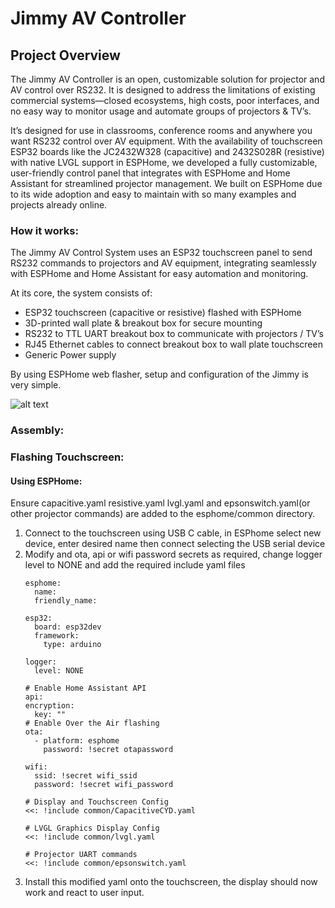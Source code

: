 Jimmy AV Controller
======
## Project Overview
The Jimmy AV Controller is an open, customizable solution for projector and AV control over RS232. It is designed to address the limitations of existing commercial systems—closed ecosystems, high costs, poor interfaces, and no easy way to monitor usage and automate groups of projectors & TV’s.

It’s designed for use in classrooms, conference rooms and anywhere you want RS232 control over AV equipment.
With the availability of touchscreen ESP32 boards like the JC2432W328 (capacitive) and 2432S028R (resistive) with native LVGL support in ESPHome, we developed a fully customizable, user-friendly control panel that integrates with ESPHome and Home Assistant for streamlined projector management. We built on ESPHome due to its wide adoption and easy to maintain with so many examples and projects already online.

### How it works:
The Jimmy AV Control System uses an ESP32 touchscreen panel to send RS232 commands to projectors and AV equipment, integrating seamlessly with ESPHome and Home Assistant for easy automation and monitoring.

At its core, the system consists of:

- ESP32 touchscreen (capacitive or resistive) flashed with ESPHome
- 3D-printed wall plate & breakout box for secure mounting
- RS232 to TTL UART breakout box to communicate with projectors / TV’s
- RJ45 Ethernet cables to connect breakout box to wall plate touchscreen
- Generic Power supply

By using ESPHome web flasher, setup and configuration of the Jimmy is very simple.

![alt text](https://github.com/McKinnonIT/Jimmy-AV-Controller/blob/main/JimmyAVDiagram.png)

### Assembly:

### Flashing Touchscreen:

#### Using ESPHome:
Ensure capacitive.yaml resistive.yaml lvgl.yaml and epsonswitch.yaml(or other projector commands) are added to the esphome/common directory.
  1. Connect to the touchscreen using USB C cable, in  ESPhome select new device, enter desired name then connect selecting the USB serial device
  2. Modify and ota, api or wifi password secrets as required, change logger level to NONE and add the required include yaml files
       ``` 
       esphome:
         name: 
         friendly_name: 

       esp32:
         board: esp32dev
         framework:
           type: arduino

       logger:
         level: NONE

       # Enable Home Assistant API
       api:
       encryption:
         key: ""
       # Enable Over the Air flashing
       ota:
         - platform: esphome
           password: !secret otapassword

       wifi:
         ssid: !secret wifi_ssid
         password: !secret wifi_password

       # Display and Touchscreen Config
       <<: !include common/CapacitiveCYD.yaml

       # LVGL Graphics Display Config
       <<: !include common/lvgl.yaml

       # Projector UART commands
       <<: !include common/epsonswitch.yaml
      ```
   3. Install this modified yaml onto the touchscreen, the display should now work and react to user input.

       






